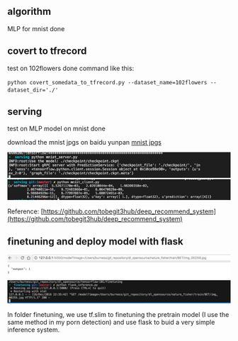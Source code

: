 ## algorithm

MLP for mnist done

## covert to tfrecord

test on 102flowers done
command like this:

`python covert_somedata_to_tfrecord.py --dataset_name=102flowers --dataset_dir='./'`

## serving
test on MLP model on mnist done

download the mnist jpgs on baidu yunpan [mnist jpgs](https://pan.baidu.com/s/1o8EWkVS)

![](./images/mnist_server.png)
![](./images/mnist_client_result.png)




Reference: [https://github.com/tobegit3hub/deep_recommend_system](https://github.com/tobegit3hub/deep_recommend_system)


## finetuning and deploy model with flask

![](./images/flask_with_pretrain_model.png)
![](./images/flask_with_pretrain_model_00.png)

In folder finetuning, we use tf.slim to finetuning the pretrain model (I use the same method in my porn detection) and use flask to buid a very simple inference system.